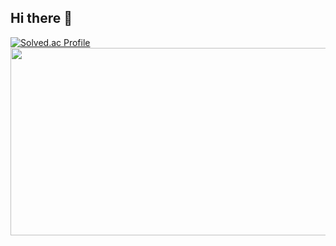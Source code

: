## Hi there 👋

<!--
**Dwisgolmog/Dwisgolmog** is a ✨ _special_ ✨ repository because its `README.md` (this file) appears on your GitHub profile.

Here are some ideas to get you started:

- 🔭 I’m currently working on ...
- 🌱 I’m currently learning ...
- 👯 I’m looking to collaborate on ...
- 🤔 I’m looking for help with ...
- 💬 Ask me about ...
- 📫 How to reach me: ...
- 😄 Pronouns: ...
- ⚡ Fun fact: ...
-->

[![Solved.ac Profile](http://mazassumnida.wtf/api/v2/generate_badge?boj=dhkim21c)](https://solved.ac/dhkim21c/)
<a href="https://www.gitanimals.org/en_US?utm_medium=image&utm_source=Dwisgolmog&utm_content=farm">
<img
  src="https://render.gitanimals.org/farms/Dwisgolmog"
  width="600"
  height="300"
/>
</a>
